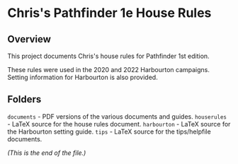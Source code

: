 # Chris's Pathfinder 1e House Rules

## Overview

This project documents Chris's house rules for Pathfinder 1st edition.

These rules were used in the 2020 and 2022 Harbourton campaigns. Setting
information for Harbourton is also provided.

## Folders

`documents` - PDF versions of the various documents and guides.
`houserules` - LaTeX source for the house rules document.
`harbourton` - LaTeX source for the Harbourton setting guide.
`tips` - LaTeX source for the tips/helpfile documents.

_(This is the end of the file.)_
